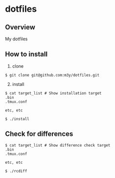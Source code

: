 dotfiles
========

Overview
--------
My dotfiles

How to install
--------------

1. clone
```
$ git clone git@github.com:m3y/dotfiles.git
```

2. install
```
$ cat target_list # Show installation target
.bin
.tmux.conf

etc, etc

$ ./install
```

Check for differences
---------------------

```
$ cat target_list # Show difference check target
.bin
.tmux.conf

etc, etc

$ ./rcdiff
```
